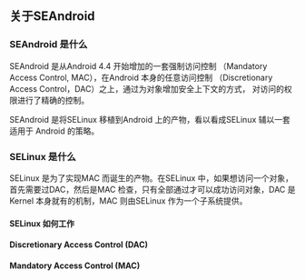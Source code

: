 ## 关于SEAndroid

### SEAndroid 是什么

SEAndroid 是从Android 4.4 开始增加的一套强制访问控制
（Mandatory Access Control, MAC），在Android 本身的任意访问控制
（Discretionary Access Control，DAC）之上，通过为对象增加安全上下文的方式，
对访问的权限进行了精确的控制。

SEAndroid 是将SELinux 移植到Android 上的产物，看以看成SELinux 辅以一套适用于
Android 的策略。

### SELinux 是什么

SELinux 是为了实现MAC 而诞生的产物。在SELinux 中，如果想访问一个对象，
首先需要过DAC，然后是MAC 检查，只有全部通过才可以成功访问对象，DAC 是Kernel
本身就有的机制，MAC 则由SELinux 作为一个子系统提供。

#### SELinux 如何工作

#### Discretionary Access Control (DAC)

#### Mandatory Access Control (MAC)


